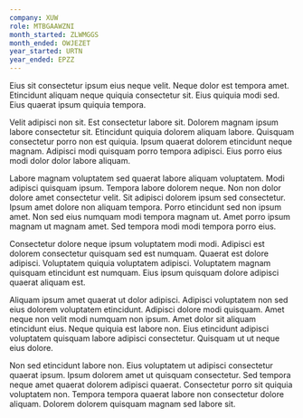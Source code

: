 ```yaml
---
company: XUW
role: MTBGAAWZNI
month_started: ZLWMGGS
month_ended: OWJEZET
year_started: URTN
year_ended: EPZZ
---
```


Eius sit consectetur ipsum eius neque velit. Neque dolor est tempora amet. Etincidunt aliquam neque quiquia consectetur sit. Eius quiquia modi sed. Eius quaerat ipsum quiquia tempora.

Velit adipisci non sit. Est consectetur labore sit. Dolorem magnam ipsum labore consectetur sit. Etincidunt quiquia dolorem aliquam labore. Quisquam consectetur porro non est quiquia. Ipsum quaerat dolorem etincidunt neque magnam. Adipisci modi quisquam porro tempora adipisci. Eius porro eius modi dolor dolor labore aliquam.

Labore magnam voluptatem sed quaerat labore aliquam voluptatem. Modi adipisci quisquam ipsum. Tempora labore dolorem neque. Non non dolor dolore amet consectetur velit. Sit adipisci dolorem ipsum sed consectetur. Ipsum amet dolore non aliquam tempora. Porro etincidunt sed non ipsum amet. Non sed eius numquam modi tempora magnam ut. Amet porro ipsum magnam ut magnam amet. Sed tempora modi modi tempora porro eius.

Consectetur dolore neque ipsum voluptatem modi modi. Adipisci est dolorem consectetur quisquam sed est numquam. Quaerat est dolore adipisci. Voluptatem quiquia voluptatem adipisci. Voluptatem magnam quisquam etincidunt est numquam. Eius ipsum quisquam dolore adipisci quaerat aliquam est.

Aliquam ipsum amet quaerat ut dolor adipisci. Adipisci voluptatem non sed eius dolorem voluptatem etincidunt. Adipisci dolore modi quisquam. Amet neque non velit modi numquam non ipsum. Amet dolor sit aliquam etincidunt eius. Neque quiquia est labore non. Eius etincidunt adipisci voluptatem quisquam labore adipisci consectetur. Quisquam ut ut neque eius dolore.

Non sed etincidunt labore non. Eius voluptatem ut adipisci consectetur quaerat ipsum. Ipsum dolorem amet ut quisquam consectetur. Sed tempora neque amet quaerat dolorem adipisci quaerat. Consectetur porro sit quiquia voluptatem non. Tempora tempora quaerat labore non consectetur dolore aliquam. Dolorem dolorem quisquam magnam sed labore sit.
    